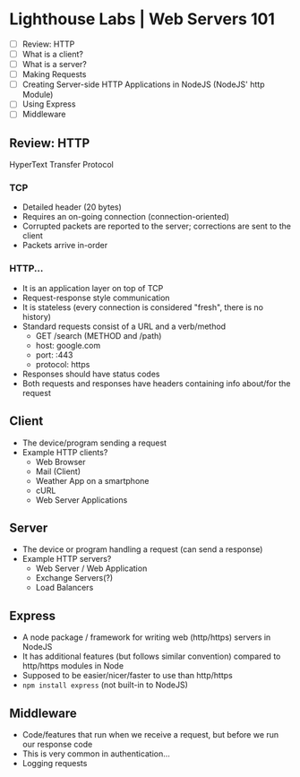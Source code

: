 # Lighthouse Labs | Web Servers 101

* [ ] Review: HTTP
* [ ] What is a client?
* [ ] What is a server?
* [ ] Making Requests
* [ ] Creating Server-side HTTP Applications in NodeJS (NodeJS' http Module)
* [ ] Using Express
* [ ] Middleware

## Review: HTTP

HyperText Transfer Protocol

### TCP

* Detailed header (20 bytes)
* Requires an on-going connection (connection-oriented)
* Corrupted packets are reported to the server; corrections are sent to the client
* Packets arrive in-order

### HTTP...

* It is an application layer on top of TCP
* Request-response style communication
* It is stateless (every connection is considered "fresh", there is no history)
* Standard requests consist of a URL and a verb/method
    * GET /search (METHOD and /path)
    * host: google.com
    * port: :443
    * protocol: https
* Responses should have status codes
* Both requests and responses have headers containing info about/for the request

## Client

* The device/program sending a request
* Example HTTP clients?
    * Web Browser
    * Mail (Client)
    * Weather App on a smartphone
    * cURL
    * Web Server Applications

## Server

* The device or program handling a request (can send a response)
* Example HTTP servers?
    * Web Server / Web Application
    * Exchange Servers(?)
    * Load Balancers

## Express

* A node package / framework for writing web (http/https) servers in NodeJS
* It has additional features (but follows similar convention) compared to http/https modules in Node
* Supposed to be easier/nicer/faster to use than http/https
* `npm install express` (not built-in to NodeJS)

## Middleware

* Code/features that run when we receive a request, but before we run our response code
* This is very common in authentication...
* Logging requests
